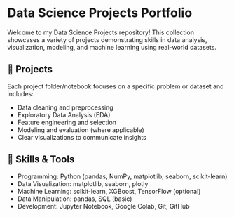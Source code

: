 # Data Science Projects Portfolio

Welcome to my Data Science Projects repository! This collection showcases a variety of projects demonstrating skills in data analysis, visualization, modeling, and machine learning using real-world datasets.

## 📂 Projects

Each project folder/notebook focuses on a specific problem or dataset and includes:

- Data cleaning and preprocessing  
- Exploratory Data Analysis (EDA)  
- Feature engineering and selection  
- Modeling and evaluation (where applicable)  
- Clear visualizations to communicate insights  

## 🚀 Skills & Tools

- Programming: Python (pandas, NumPy, matplotlib, seaborn, scikit-learn)  
- Data Visualization: matplotlib, seaborn, plotly  
- Machine Learning: scikit-learn, XGBoost, TensorFlow (optional)  
- Data Manipulation: pandas, SQL (basic)  
- Development: Jupyter Notebook, Google Colab, Git, GitHub  
 

